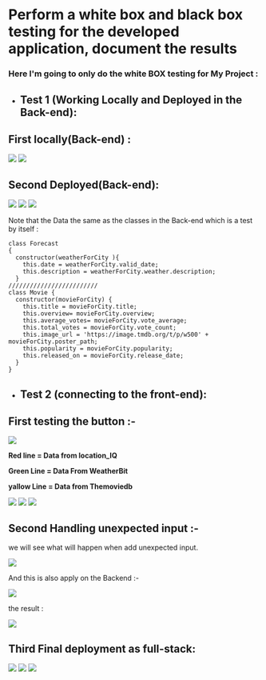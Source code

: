 # Perform a white box and black box testing for the developed application, document the results

### Here I'm going to only do the white BOX testing for My Project :

* ## Test 1 (Working Locally and Deployed in the Back-end):

## First locally(Back-end) :
![](../images/P1.jpg)
![](../images/P5.jpg)

## Second Deployed(Back-end):
![](../images/P2.jpg)
![](../images/P4.jpg)
![](../images/P3.jpg)

Note that the Data the same as the classes in the Back-end which is a test by itself :

```
class Forecast
{
  constructor(weatherForCity ){
    this.date = weatherForCity.valid_date;
    this.description = weatherForCity.weather.description;
  }
/////////////////////////
class Movie {
  constructor(movieForCity) {
    this.title = movieForCity.title;
    this.overview= movieForCity.overview;
    this.average_votes= movieForCity.vote_average;
    this.total_votes = movieForCity.vote_count;
    this.image_url = 'https://image.tmdb.org/t/p/w500' + movieForCity.poster_path;
    this.popularity = movieForCity.popularity;
    this.released_on = movieForCity.release_date;
  }
}

```


 * ## Test 2 (connecting to the front-end):

## First testing the button :-

![](../images/P6.jpg)

**Red line = Data from location_IQ**

**Green Line = Data From WeatherBit**

**yallow Line = Data from Themoviedb**

![](../images/P7.jpg)
![](../images/P8.jpg)
![](../images/P9.jpg)

## Second Handling unexpected input :-

 we will see what will happen when add  unexpected input.

 ![](../images/P10.jpg)

 And this is also apply on the Backend :-

 ![](../images/P11.jpg)

 the result : 

 ![](../images/P12.jpg)

## Third Final deployment as full-stack:

 ![](../images/P13.jpg)
 ![](../images/P14.jpg)
 ![](../images/P15.jpg)
